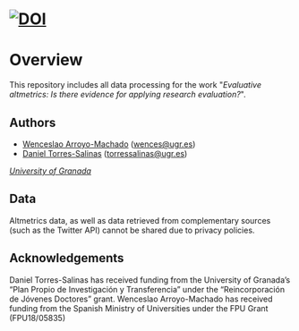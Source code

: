 # [![DOI](https://zenodo.org/badge/598476867.svg)](https://zenodo.org/badge/latestdoi/598476867)

# Overview
This repository includes all data processing for the work "*Evaluative altmetrics:  Is there evidence for applying research evaluation?*".

## Authors
* [Wenceslao Arroyo-Machado](https://orcid.org/0000-0001-9437-8757) (<wences@ugr.es>)
* [Daniel Torres-Salinas](https://orcid.org/0000-0001-8790-3314) (<torressalinas@ugr.es>)

*[University of Granada](https://ror.org/04njjy449)*

## Data
Altmetrics data, as well as data retrieved from complementary sources (such as the Twitter API) cannot be shared due to privacy policies.

## Acknowledgements
Daniel Torres-Salinas has received funding from the University of Granada’s “Plan Propio de Investigación y Transferencia” under the “Reincorporación de Jóvenes Doctores” grant. Wenceslao Arroyo-Machado has received funding from the Spanish Ministry of Universities under the FPU Grant (FPU18/05835)
